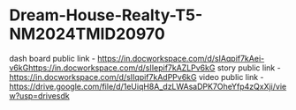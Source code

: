 # Dream-House-Realty-T5-NM2024TMID20970



dash board public link - https://in.docworkspace.com/d/sIAqpif7kAei-v6kGhttps://in.docworkspace.com/d/sIIepif7kAZLPv6kG
story public link - https://in.docworkspace.com/d/sIIqpif7kAdPPv6kG
video public link - https://drive.google.com/file/d/1eUiqH8A_dzLWAsaDPK7OheYfp4zQxXji/view?usp=drivesdk
